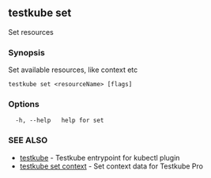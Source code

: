 ## testkube set

Set resources

### Synopsis

Set available resources, like context etc

```
testkube set <resourceName> [flags]
```

### Options

```
  -h, --help   help for set
```

### SEE ALSO

* [testkube](testkube.md)	 - Testkube entrypoint for kubectl plugin
* [testkube set context](testkube_set_context.md)	 - Set context data for Testkube Pro


